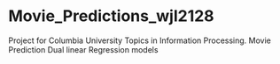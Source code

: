 # Movie_Predictions_wjl2128
Project for Columbia University Topics in Information Processing. Movie Prediction Dual linear Regression models
